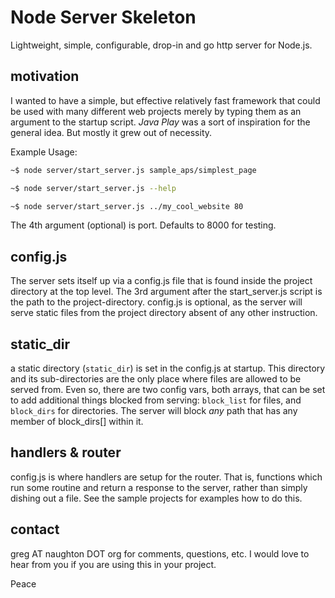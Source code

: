 
# Node Server Skeleton

Lightweight, simple, configurable, drop-in and go http server for Node.js.

## motivation

I wanted to have a simple, but effective relatively fast framework that could
be used with many different web projects merely by typing them as an argument to
the startup script.  *Java Play* was a sort of inspiration for the general idea.
But mostly it grew out of necessity.

Example Usage:

```sh
~$ node server/start_server.js sample_aps/simplest_page

~$ node server/start_server.js --help

~$ node server/start_server.js ../my_cool_website 80
```

The 4th argument (optional) is port. Defaults to 8000 for testing. 

## config.js

The server sets itself up via a config.js file that is found inside the project
directory at the top level.  The 3rd argument after the start_server.js script is
the path to the project-directory.  config.js is optional, as the server will
serve static files from the project directory absent of any other instruction.

## static_dir

a static directory (```static_dir```) is set in the config.js at startup. This
directory and its sub-directories are the only place where files are allowed to 
be served from.  Even so, there are two config vars, both arrays, that can be set
to add additional things blocked from serving: ```block_list``` for files, and 
```block_dirs``` for directories.  The server will block *any* path that has any
member of block_dirs[] within it.  

## handlers & router

config.js is where handlers are setup for the router.  That is, functions which
run some routine and return a response to the server, rather than simply dishing out
a file.  See the sample projects for examples how to do this.

## contact

greg AT naughton DOT org for comments, questions, etc.  I would love to hear from 
you if you are using this in your project.  

Peace
